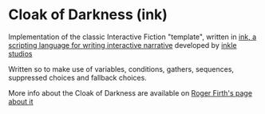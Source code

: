 # Cloak of Darkness (ink)
Implementation of the classic Interactive Fiction "template", written in [ink, a scripting language for writing interactive narrative](https://github.com/inkle/ink) developed by [inkle studios](https://www.inklestudios.com/)

Written so to make use of variables, conditions, gathers, sequences, suppressed choices and fallback choices.

More info about the Cloak of Darkness are available on [Roger Firth's page about it](http://www.firthworks.com/roger/cloak/)
